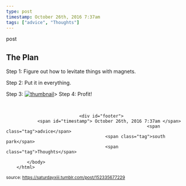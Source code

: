 ```yaml
---
type: post
timestamp: October 26th, 2016 7:37am
tags: ["advice", "Thoughts"]
---
```

post
## The Plan ##
                    


Step 1: Figure out how to levitate things with magnets.

Step 2: Put it in everything.

Step 3: [![thumbnail](http://i3.ytimg.com/vi/ /maxresdefault.jpg)](https://www.youtube.com/watch?v= )>
Step 4: Profit!

<br/>

                
                
                
                
                
                
                                <div id="footer">
                <span id="timestamp"> October 26th, 2016 7:37am </span>
                                                          <span class="tag">advice</span>
                                          <span class="tag">south park</span>
                                          <span class="tag">Thoughts</span>
                                                    
            </body>
        </html>

        
<small>source: https://saturdayxiii.tumblr.com/post/152335677229</small>